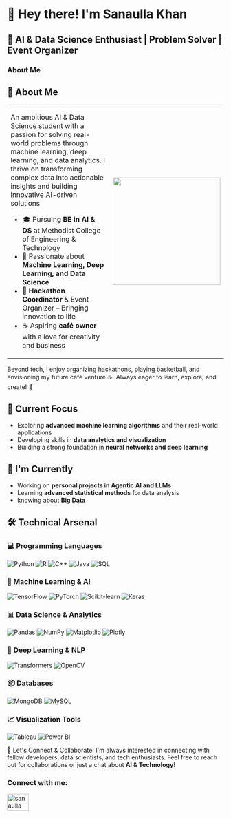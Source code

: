 # 👋 Hey there! I'm Sanaulla Khan  

## 🚀 AI & Data Science Enthusiast | Problem Solver | Event Organizer  

### **About Me**  


## 📌 About Me  
<table>
  <tr>
    <td>
      <p>
     An ambitious AI & Data Science student with a passion for solving real-world problems through machine learning, deep learning, and data analytics. I thrive on transforming complex data into actionable insights and building innovative AI-driven solutions 
      </p>
      <ul>
        <li> 🎓 Pursuing <b>BE in AI & DS</b> at Methodist College of Engineering & Technology </li>
        <li> 🧠 Passionate about <b>Machine Learning, Deep Learning, and Data Science</b> </li>
        <li> 🎤 <b>Hackathon Coordinator</b> & Event Organizer – Bringing innovation to life </li>
        <li> ☕ Aspiring <b>café owner</b> with a love for creativity and business </li>
      </ul>
    </td>
    <td align="center">
     <img src="https://c.tenor.com/2uyENRmiUt0AAAAC/coding.gif" width="250px">
    </td>
  </tr>
</table>
Beyond tech, I enjoy organizing hackathons, playing basketball, and envisioning my future café venture ☕. Always eager to learn, explore, and create! 🚀

## 🎯 Current Focus
- Exploring **advanced machine learning algorithms** and their real-world applications
- Developing skills in **data analytics and visualization**
- Building a strong foundation in **neural networks and deep learning**

## 🌱 I'm Currently
- Working on **personal projects in Agentic AI and LLMs**
- Learning **advanced statistical methods** for data analysis
- knowing about **Big Data**
  
## 🛠️ Technical Arsenal

### 💻 Programming Languages
![Python](https://img.shields.io/badge/Python-3776AB?style=for-the-badge&logo=python&logoColor=white)
![R](https://img.shields.io/badge/R-276DC3?style=for-the-badge&logo=r&logoColor=white)
![C++](https://img.shields.io/badge/C++-00599C?style=for-the-badge&logo=cplusplus&logoColor=white)
![Java](https://img.shields.io/badge/Java-ED8B00?style=for-the-badge&logo=openjdk&logoColor=white)
![SQL](https://img.shields.io/badge/SQL-4479A1?style=for-the-badge&logo=amazon%20rds&logoColor=white)


### 🤖 Machine Learning & AI
![TensorFlow](https://img.shields.io/badge/TensorFlow-FF6F00?style=for-the-badge&logo=tensorflow&logoColor=white)
![PyTorch](https://img.shields.io/badge/PyTorch-EE4C2C?style=for-the-badge&logo=pytorch&logoColor=white)
![Scikit-learn](https://img.shields.io/badge/Scikit%20Learn-F7931E?style=for-the-badge&logo=scikitlearn&logoColor=white)
![Keras](https://img.shields.io/badge/Keras-D00000?style=for-the-badge&logo=keras&logoColor=white)

### 📊 Data Science & Analytics
![Pandas](https://img.shields.io/badge/Pandas-150458?style=for-the-badge&logo=pandas&logoColor=white)
![NumPy](https://img.shields.io/badge/NumPy-013243?style=for-the-badge&logo=numpy&logoColor=white)
![Matplotlib](https://img.shields.io/badge/Matplotlib-11557C?style=for-the-badge&logo=python&logoColor=white)
![Plotly](https://img.shields.io/badge/Plotly-3F4F75?style=for-the-badge&logo=plotly&logoColor=white)


### 🧠 Deep Learning & NLP
![Transformers](https://img.shields.io/badge/Transformers-0088CC?style=for-the-badge&logo=huggingface&logoColor=white)
![OpenCV](https://img.shields.io/badge/OpenCV-5C3EE8?style=for-the-badge&logo=opencv&logoColor=white)

### 📦 Databases 
![MongoDB](https://img.shields.io/badge/MongoDB-47A248?style=for-the-badge&logo=mongodb&logoColor=white)
![MySQL](https://img.shields.io/badge/MySQL-005C84?style=for-the-badge&logo=mysql&logoColor=white)

### 📈 Visualization Tools
![Tableau](https://img.shields.io/badge/Tableau-E97627?style=for-the-badge&logo=tableau&logoColor=white)
![Power BI](https://img.shields.io/badge/Power%20BI-F2C811?style=for-the-badge&logo=powerbi&logoColor=white)


🤝 Let's Connect & Collaborate!
I'm always interested in connecting with fellow developers, data scientists, and tech enthusiasts. Feel free to reach out for collaborations or just a chat about **AI & Technology**!
<h3 align="left">Connect with me:</h3>
<p align="left">
<a href="https://linkedin.com/in/sanaulla khan pailvi" target="blank"><img align="center" src="https://raw.githubusercontent.com/rahuldkjain/github-profile-readme-generator/master/src/images/icons/Social/linked-in-alt.svg" alt="sanaulla khan pailvi" height="40" width="50" /></a>
</p>






